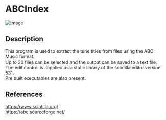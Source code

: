 # ABCIndex
![image](https://user-images.githubusercontent.com/59138188/204044188-b3387e64-f0d7-4454-8cc0-b6e96750a94d.png)
## Description
This program is used to extract the tune titles from files using the ABC Music format.<br>
Up to 20 files can be selected and the output can be saved to a text file.<br>
The edit control is supplied as a static library of the scintilla editor version 531.<br>
Pre built executables are also present.
## References
https://www.scintilla.org/<br>
https://abc.sourceforge.net/
